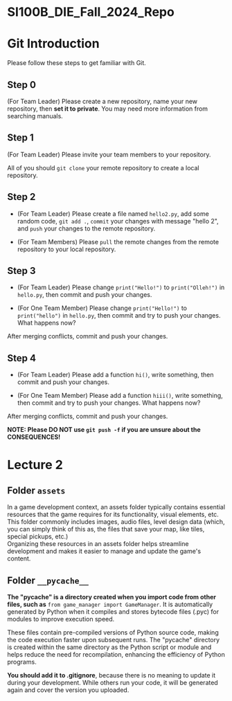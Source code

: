 # SI100B_DIE_Fall_2024_Repo

# Git Introduction

Please follow these steps to get familiar with Git.

## Step 0

(For Team Leader) Please create a new repository, name your new repository, then **set it to private**. You may need more information from searching manuals.

## Step 1

(For Team Leader) Please invite your team members to your repository.

All of you should `git clone` your remote repository to create a local repository.

## Step 2

- (For Team Leader) Please create a file named `hello2.py`, add some random code, `git add .`, `commit` your changes with message "hello 2", and `push` your changes to the remote repository.

- (For Team Members) Please `pull` the remote changes from the remote repository to your local repository.

## Step 3

- (For Team Leader) Please change `print("Hello!")` to `print("Olleh!")` in `hello.py`, then commit and push your changes.

- (For One Team Member) Please change `print("Hello!")` to `print("hello")` in `hello.py`, then commit and try to push your changes. What happens now?

After merging conflicts, commit and push your changes.

## Step 4

- (For Team Leader) Please add a function `hi()`, write something, then commit and push your changes.

- (For One Team Member) Please add a function `hiii()`, write something, then commit and try to push your changes. What happens now?

After merging conflicts, commit and push your changes.

**NOTE: Please DO NOT use `git push -f` if you are unsure about the CONSEQUENCES!**

# Lecture 2

## Folder `assets`

In a game development context, an assets folder typically contains essential resources that the game requires for its functionality, visual elements, etc. This folder commonly includes images, audio files, level design data (which, you can simply think of this as, the files that save your map, like tiles, special pickups, etc.)  
Organizing these resources in an assets folder helps streamline development and makes it easier to manage and update the game's content.  

## Folder `__pycache__`

**The "pycache" is a directory created when you import code from other files, such as** `from game_manager import GameManager`. It is automatically generated by Python when it compiles and stores bytecode files (.pyc) for modules to improve execution speed.

These files contain pre-compiled versions of Python source code, making the code execution faster upon subsequent runs. The "pycache" directory is created within the same directory as the Python script or module and helps reduce the need for recompilation, enhancing the efficiency of Python programs.

**You should add it to .gitignore**, because there is no meaning to update it during your development. While others run your code, it will be generated again and cover the version you uploaded.  
